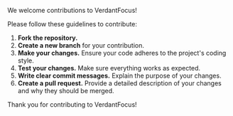 We welcome contributions to VerdantFocus!

Please follow these guidelines to contribute:

1.  **Fork the repository.**
2.  **Create a new branch** for your contribution.
3.  **Make your changes.** Ensure your code adheres to the project's coding style.
4.  **Test your changes.** Make sure everything works as expected.
5.  **Write clear commit messages.** Explain the purpose of your changes.
6.  **Create a pull request.** Provide a detailed description of your changes and why they should be merged.

Thank you for contributing to VerdantFocus!